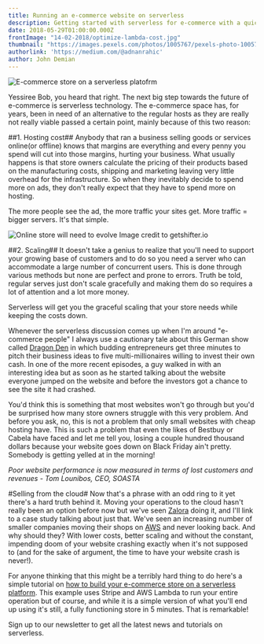 ```yaml
---
title: Running an e-commerce website on serverless
description: Getting started with serverless for e-commerce with a quick tutorial!
date: 2018-05-29T01:00:00.000Z
frontImage: "14-02-2018/optimize-lambda-cost.jpg"
thumbnail: "https://images.pexels.com/photos/1005767/pexels-photo-1005767.jpeg?auto=compress&cs=tinysrgb&dpr=3&h=750&w=1260"
authorlink: 'https://medium.com/@adnanrahic'
author: John Demian
---
```


![E-commerce store on a serverless platofrm](https://images.pexels.com/photos/1005767/pexels-photo-1005767.jpeg?auto=compress&cs=tinysrgb&dpr=3&h=750&w=1260)

Yessiree Bob, you heard that right. The next big step towards the future of e-commerce is serverless technology. The e-commerce space has, for years, been in need of an alternative to the regular hosts as they are really not really viable passed a certain point, mainly because of this two reason:

##1. Hosting cost##
Anybody that ran a business selling goods or services online(or offline) knows that margins are everything and every penny you spend will cut into those margins, hurting your business. 
What usually happens is that store owners calculate the pricing of their products based on the manufacturing costs, shipping and marketing leaving very little overhead for the infrastructure. So when they inevitably decide to spend more on ads, they don't really expect that they have to spend more on hosting. 

The more people see the ad, the more traffic your sites get. More traffic = bigger servers. It's that simple.

![Online store will need to evolve](https://i.imgur.com/WopDvYB.png)
Image credit to getshifter.io


##2. Scaling##
It doesn't take a genius to realize that you'll need to support your growing base of customers and to do so you need a server who can accommodate a large number of concurrent users. This is done through various methods but none are perfect and prone to errors. Truth be told, regular serves just don't scale gracefully and making them do so requires a lot of attention and a lot more money.

Serverless will get you the graceful scaling that your store needs while keeping the costs down.

Whenever the serverless discussion comes up when I'm around "e-commerce people" I always use a cautionary tale about this German show called [Dragon Den](https://www.bbc.co.uk/programmes/p05yffn3) in which budding entrepreneurs get three minutes to pitch their business ideas to five multi-millionaires willing to invest their own cash. In one of the more recent episodes, a guy walked in with an interesting idea but as soon as he started talking about the website everyone jumped on the website and before the investors got a chance to see the site it had crashed.

You'd think this is something that most websites won't go through but you'd be surprised how many store owners struggle with this very problem. And before you ask, no, this is not a problem that only small websites with cheap hosting have. This is such a problem that even the likes of Bestbuy or Cabela have faced and let me tell you, losing a couple hundred thousand dollars because your website goes down on Black Friday ain't pretty. Somebody is getting yelled at in the morning!


*Poor website performance is now measured in terms of lost customers and revenues - Tom Lounibos, CEO, SOASTA*


#Selling from the cloud#
Now that's a phrase with an odd ring to it yet there's a hard truth behind it. Moving your operations to the cloud hasn't really been an option before now but we've seen [Zalora](http://zalora.com/) doing it, and I'll link to a case study talking about just that. We've seen an increasing number of smaller companies moving their shops on [AWS](https://dashbird.io/blog/serverless-aws-lambda-terms-meanings/) and never looking back. And why should they? With lower costs, better scaling and without the constant, impending doom of your website crashing exactly when it's not supposed to (and for the sake of argument, the time to have your website crash is never!).

For anyone thinking that this might be a terribly hard thing to do here's a simple tutorial on [how to build your e-commerce store on a serverless platform](https://yos.io/2017/06/22/serverless-stripe/). This example uses Stripe and AWS Lambda to run your entire operation but of course, and while it is a simple version of what you'll end up using it's still, a fully functioning store in 5 minutes. That is remarkable!

Sign up to our newsletter to get all the latest news and tutorials on serverless.
